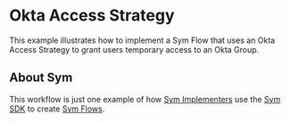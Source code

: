 # Okta Access Strategy
This example illustrates how to implement a Sym Flow that uses an Okta Access Strategy to grant users temporary access to an Okta Group.

## About Sym

This workflow is just one example of how [Sym Implementers](https://docs.symops.com/docs/sym-for-implementers) use the [Sym SDK](https://docs.symops.com/docs) to create [Sym Flows](https://docs.symops.com/docs/flows).
